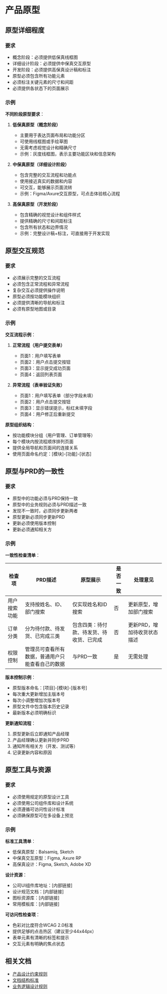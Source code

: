 # 产品原型

## 原型详细程度

### 要求
- 概念阶段：必须提供低保真线框图
- 详细设计阶段：必须提供中保真交互原型
- 开发阶段：必须提供高保真设计稿和标注
- 原型必须包含所有功能元素
- 必须标注关键元素的尺寸和间距
- 必须提供各状态下的页面展示

### 示例
**不同阶段原型要求**：

1. **低保真原型（概念阶段）**
   - 主要用于表达页面布局和功能分区
   - 可使用线框图或手绘草图
   - 无需考虑视觉设计和精确尺寸
   - 示例：灰度线框图，表示主要功能区块和信息架构

2. **中保真原型（详细设计阶段）**
   - 包含完整的交互流程和功能点
   - 使用接近真实的数据和内容
   - 可交互，能够展示页面流转
   - 示例：Figma/Axure交互原型，可点击体验核心流程

3. **高保真原型（开发阶段）**
   - 包含精确的视觉设计和组件样式
   - 提供精确的尺寸和间距标注
   - 包含所有状态和边界情况
   - 示例：完整设计稿+标注，可直接用于开发实现

## 原型交互规范

### 要求
- 必须展示完整的交互流程
- 必须包含正常流程和异常流程
- 复杂交互必须提供操作说明
- 原型必须按功能模块组织
- 必须提供清晰的导航和标注
- 必须有原型地图或目录

### 示例
**交互流程示例**：

1. **正常流程（用户提交表单）**
   - 页面1：用户填写表单
   - 页面2：用户点击提交按钮
   - 页面3：显示提交成功页面
   - 页面4：返回列表页面

2. **异常流程（表单验证失败）**
   - 页面1：用户填写表单（部分字段未填）
   - 页面2：用户点击提交按钮
   - 页面3：显示错误提示，标红未填字段
   - 页面4：用户修正后重新提交

**原型组织结构**：
- 按功能模块分组（用户管理、订单管理等）
- 每个模块内按流程顺序排列页面
- 提供全局导航和页面间的连接关系
- 使用页面命名约定：[模块]-[功能]-[状态]

## 原型与PRD的一致性

### 要求
- 原型中的功能必须与PRD保持一致
- 原型中的业务规则必须与PRD描述一致
- 发现不一致时，必须同步更新两者
- 原型更新必须同步更新PRD
- 更新必须使用版本控制
- 更新必须通知相关方

### 示例
**一致性检查清单**：

| 检查项 | PRD描述 | 原型展示 | 是否一致 | 处理意见 |
|-------|--------|---------|---------|---------|
| 用户搜索功能 | 支持按姓名、ID、部门搜索 | 仅实现姓名和ID搜索 | 否 | 更新原型，增加部门搜索 |
| 订单分类 | 分为待付款、待发货、已完成三类 | 包含四类：待付款、待发货、待收货、已完成 | 否 | 更新PRD，增加待收货状态描述 |
| 权限控制 | 管理员可查看所有数据，普通用户只能查看自己的数据 | 与PRD一致 | 是 | 无需处理 |

**版本控制示例**：
- 原型版本命名：[项目]-[模块]-[版本号]
- 每次重大更新增加主版本号
- 每次小调整增加次版本号
- 原型文件中包含版本历史记录
- 最新版本必须明确标识

**更新通知流程**：
1. 原型更新后立即通知产品经理
2. 产品经理确认更新并同步PRD
3. 通知所有相关方（开发、测试等）
4. 记录更新内容和原因

## 原型工具与资源

### 要求
- 必须使用规定的原型设计工具
- 必须使用公司组件库和设计系统
- 必须遵循可访问性设计标准
- 必须确保原型可在多设备上预览

### 示例
**标准工具清单**：
- 低保真原型：Balsamiq, Sketch
- 中保真交互原型：Figma, Axure RP
- 高保真设计：Figma, Sketch, Adobe XD

**设计资源**：
- 公司UI组件库地址：[内部链接]
- 设计规范文档：[内部链接]
- 图标资源库：[内部链接]
- 常用模板库：[内部链接]

**可访问性检查项**：
- 色彩对比度符合WCAG 2.0标准
- 提供足够的点击热区（建议至少44x44px）
- 表单元素有清晰的标签和提示
- 交互元素有明确的焦点状态

## 相关文档

- [产品设计约束规则](./product-design.md)
- [文档结构标准](./document-structure.md)
- [业务逻辑设计规则](./business-logic.md) 